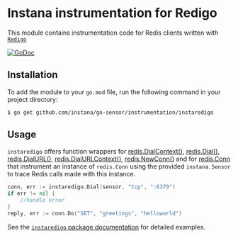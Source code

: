 Instana instrumentation for Redigo
=====================================

This module contains instrumentation code for Redis clients written with [`Redigo`](https://pkg.go.dev/github.com/gomodule/redigo)

[![GoDoc](https://pkg.go.dev/badge/github.com/instana/go-sensor/instrumentation/instaredigo)](https://pkg.go.dev/github.com/instana/go-sensor/instrumentation/instaredigo)

Installation
------------

To add the module to your `go.mod` file, run the following command in your project directory:

```bash
$ go get github.com/instana/go-sensor/instrumentation/instaredigo
```

Usage
-----
`instaredigo` offers function wrappers for [redis.DialContext()](https://pkg.go.dev/github.com/instana/go-sensor/instrumentation/instaredigo#DialContext), [redis.Dial()](https://pkg.go.dev/github.com/instana/go-sensor/instrumentation/instaredigo#Dial), [redis.DialURL()](https://pkg.go.dev/github.com/instana/go-sensor/instrumentation/instaredigo#DialURL), [redis.DialURLContext()](https://pkg.go.dev/github.com/instana/go-sensor/instrumentation/instaredigo#DialURLContext), [redis.NewConn()](https://pkg.go.dev/github.com/instana/go-sensor/instrumentation/instaredigo#NewConn) and for [redis.Conn](https://pkg.go.dev/github.com/instana/go-sensor/instrumentation/instaredigo#Conn)  that instrument an instance of `redis.Conn` using the provided `instana.Sensor` to trace Redis calls made with this instance.

```go
conn, err := instaredigo.Dial(sensor, "tcp", ":6379")
if err != nil {
    //handle error
}
reply, err := conn.Do("SET", "greetings", "helloworld")
```

See the [`instaredigo` package documentation](https://pkg.go.dev/github.com/instana/go-sensor/instrumentation/instaredigo) for detailed examples.

<!---
Mandatory comment section for CI/CD !!
target-pkg-url: github.com/gomodule/redigo
current-version: v1.8.8
--->
